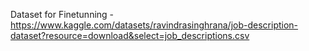 Dataset for Finetunning - https://www.kaggle.com/datasets/ravindrasinghrana/job-description-dataset?resource=download&select=job_descriptions.csv